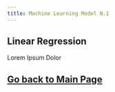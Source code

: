 ```yaml
---
title: Machine Learning Model N.1
---
```


## Linear Regression

Lorem Ipsum Dolor

## [Go back to Main Page](./)